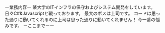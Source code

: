 ー業務内容ー
某大学のITインフラの保守およびシステム開発をしています。
日々C#&Javascriptと戦っております。
最大のボスは上司です。
コードは思った通りに動いてくれるのに上司は思った通りに動いてくれません！
今一番の悩みです。
ーここまでーー
